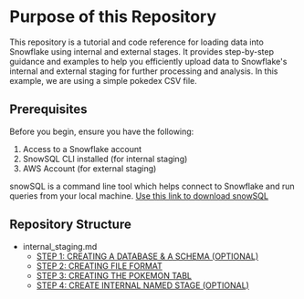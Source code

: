 # Purpose of this Repository
This repository is a tutorial and code reference for loading data into Snowflake using internal and external stages. It provides step-by-step guidance and examples to help you efficiently upload data to Snowflake's internal and external staging for further processing and analysis. In this example, we are using a simple pokedex CSV file. 

## Prerequisites
Before you begin, ensure you have the following:
1. Access to a Snowflake account
2. SnowSQL CLI installed (for internal staging)
3. AWS Account (for external staging)

snowSQL is a command line tool which helps connect to Snowflake and run queries from your local machine. 
[Use this link to download snowSQL](https://www.snowflake.com/en/developers/downloads/snowsql/)

## Repository Structure
- internal_staging.md
  - [STEP 1: CREATING A DATABASE & A SCHEMA (OPTIONAL)](https://github.com/Ballal65/Snowflake-csv-upload-with-internal-and-external-staging/blob/main/internal_staging.md#step-1-creating-a-database--a-schema-optional)
  - [STEP 2: CREATING FILE FORMAT](https://github.com/Ballal65/Snowflake-csv-upload-with-internal-and-external-staging/blob/main/internal_staging.md#step-2-creating-file-format)
  - [STEP 3: CREATING THE POKEMON TABL](Ehttps://github.com/Ballal65/Snowflake-csv-upload-with-internal-and-external-staging/blob/main/internal_staging.md#step-3-creating-the-pokemon-table)
  - [STEP 4: CREATE INTERNAL NAMED STAGE (OPTIONAL)](https://github.com/Ballal65/Snowflake-csv-upload-with-internal-and-external-staging/blob/main/internal_staging.md#step-4-create-internal-named-stage-optional)
